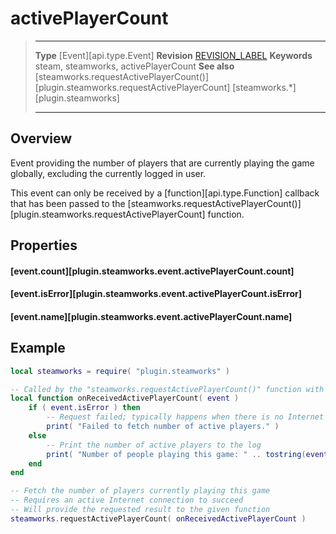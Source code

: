 # activePlayerCount

> --------------------- ------------------------------------------------------------------------------------------
> __Type__              [Event][api.type.Event]
> __Revision__          [REVISION_LABEL](REVISION_URL)
> __Keywords__          steam, steamworks, activePlayerCount
> __See also__          [steamworks.requestActivePlayerCount()][plugin.steamworks.requestActivePlayerCount]
>                       [steamworks.*][plugin.steamworks]
> --------------------- ------------------------------------------------------------------------------------------

## Overview

Event providing the number of players that are currently playing the game globally, excluding the currently logged in user.

This event can only be received by a [function][api.type.Function] callback that has been passed to the [steamworks.requestActivePlayerCount()][plugin.steamworks.requestActivePlayerCount] function.


## Properties

#### [event.count][plugin.steamworks.event.activePlayerCount.count]

#### [event.isError][plugin.steamworks.event.activePlayerCount.isError]

#### [event.name][plugin.steamworks.event.activePlayerCount.name]


## Example

``````lua
local steamworks = require( "plugin.steamworks" )

-- Called by the "steamworks.requestActivePlayerCount()" function with the result
local function onReceivedActivePlayerCount( event )
	if ( event.isError ) then
		-- Request failed; typically happens when there is no Internet access
		print( "Failed to fetch number of active players." )
	else
		-- Print the number of active players to the log
		print( "Number of people playing this game: " .. tostring(event.count) )
	end
end

-- Fetch the number of players currently playing this game
-- Requires an active Internet connection to succeed
-- Will provide the requested result to the given function
steamworks.requestActivePlayerCount( onReceivedActivePlayerCount )
``````
